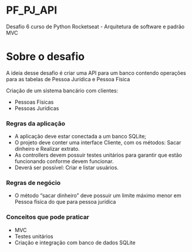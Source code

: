# PF_PJ_API
Desafio 6 curso de Python Rocketseat - Arquitetura de software e padrão MVC

# Sobre o desafio

A ideia desse desafio é criar uma API para um banco contendo operações para as tabelas de Pessoa Jurídica e Pessoa Física

Criação de um sistema bancário com clientes:

- Pessoas Físicas
- Pessoas Jurídicas

### Regras da aplicação

- A aplicação deve estar conectada a um banco SQLite;
- O projeto deve conter uma interface Cliente, com os métodos: Sacar dinheiro e Realizar extrato.
- As controllers devem possuir testes unitários para garantir que estão funcionando conforme devem funcionar.
- Deverá ser possível: Criar e listar usuários.

### Regras de negócio

- O método “sacar dinheiro” deve possuir um limite máximo menor em Pessoa física do que para pessoa jurídica

### Conceitos que pode praticar

- MVC
- Testes unitários
- Criação e integração com banco de dados SQLite
